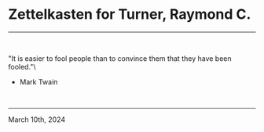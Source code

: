 # Zettelkasten for Turner, Raymond C.

---

<br>


"It is easier to fool people than to convince them that they have been fooled."\
 - Mark Twain
 

</br>

---
March 10th, 2024
